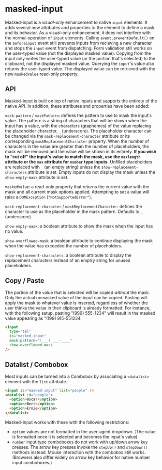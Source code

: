 # masked-input

Masked-input is a _visual-only_ enhancement to native `input` elements. It adds several new attributes and properties to the element to define a mask and its behavior. As a visual-only enhancement, it does not interfere with the normal operation of `input` elements. Calling `event.preventDefault()` on the `beforeinput` event still prevents inputs from recieving a new character and stops the `input` event from dispatching. Form validation still works on the user-typed value (not the displayed masked value). Copying from the input only writes the user-typed value (or the portion that's selected) to the clipboard, not the displayed masked value. Querying the `input`'s value also returns the user-typed value. The displayed value can be retrieved with the new `maskedValue` read-only property.

## API

Masked-input is built on top of native inputs and supports the entirety of the native API. In addition, these attributes and properties have been added:

`mask-pattern` / `maskPattern`: defines the pattern to use to mask the input's value. The pattern is a string of characters that will be shown when the input has a value, with the characters (graphemes) of the value replacing the placeholder character, `_` (underscore). The placeholder character can be changed via the `mask-replacement-character` attribute or its corresponding `maskReplacementCharacter` property. When the number of characters in the value are greater than the number of placeholders, the mask will be removed and the value will be shown in its entirety. **If you wish to "cut off" the input's value to match the mask, use the `maxlength` attribute or the `max` attribute for `number` type inputs.** Unfilled placeholders are replaced with ` ` (an empty string) unless the `show-replacement-characters` attribute is set. Empty inputs do not display the mask unless the `show-empty-mask` attribute is set.

`maskedValue`: a read-only property that returns the current value with the mask and all current mask options applied. Attempting to set a value will raise a `DOMException` (`"NotSupportedError"`).

`mask-replacement-character` / `maskReplacementCharacter`: defines the character to use as the placeholder in the mask pattern. Defaults to `_` (underscore).

`show-empty-mask`: a boolean attribute to show the mask when the input has no value.

`show-overflowed-mask`: a boolean attribute to continue displaying the mask when the value has exceeded the number of placeholders.

`show-replacement-characters`: a boolean attribute to display the replacement characters instead of an emptry string for unused placeholders.

## Copy / Paste

The portion of the value that is selected will be copied _without_ the mask. Only the actual unmasked value of the input can be copied. Pasting will apply the mask to whatever value is inserted, regardless of whether the user thinks the value in their clipboard is already formatted. For instance, with the following setup, pasting "(999) 555-1234" will result in the masked value appearing as "((99) 9)5-551234.

```html
<input
  type="tel"
  is="masked-input"
  mask-pattern="(___) ___-____"
  show-overflowed-mask
/>
```

## Datalist / Combobox

Most inputs can be turned into a Combobox by associating a `<datalist>` element with the `list` attribute.

```html
<input is="masked-input" list="people" />
<datalist id="people">
  <option>Oscar</option>
  <option>Bert</option>
  <option>Ernie</option>
</datalist>
```

Masked-input works with these with the following restrictions:

- `option` values are not formatted in the user-agent dropdown. (The value _is_ formatted once it is selected and becomes the input's value)
- `number` input type comboboxes do not work with up/down arrow key presses. The arrow key presses invoke the `stepUp()` and `stepDown()` methods instead. Mouse interaction with the combobox still works. (Browsers also differ widely on arrow key behavior for native number input comboboxes.)
